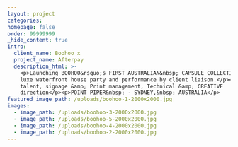 ```yaml
---
layout: project
categories:
homepage: false
order: 99999999
_hide_content: true
intro:
  client_name: Boohoo x
  project_name: Afterpay
  description_html: >-
    <p>Launching BOOHOO&rsquo;s FIRST AUSTRALIAN&nbsp; CAPSULE COLLECTION with a
    luxe waterfront house party and performance by client liaison.</p><p>Event,
    talent, signage &amp; Print management, Technical &amp; CREATIVE
    direction</p><p>POINT PIPER&nbsp; - SYDNEY,&nbsp; AUSTRALIA</p>
featured_image_path: /uploads/boohoo-1-2000x2000.jpg
images:
  - image_path: /uploads/boohoo-3-2000x2000.jpg
  - image_path: /uploads/boohoo-5-2000x2000.jpg
  - image_path: /uploads/boohoo-4-2000x2000.jpg
  - image_path: /uploads/boohoo-2-2000x2000.jpg
---
```

